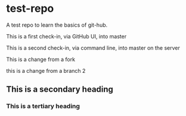 test-repo
=========

A test repo to learn the basics of git-hub.

This is a first check-in, via GitHub UI, into master

This is a second check-in, via command line, into master on the server

This is a change from a fork

this is a change from a branch 2

## This is a secondary heading
### This is a tertiary heading
